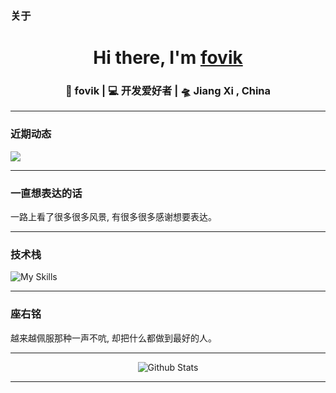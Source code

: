 ### 关于

<div align="center">
   <h1>Hi there, I'm <a href="#">fovik</a> </h1>
</div>

<div align="center">
  <h3>🙎 fovik | 💻 开发爱好者 | 🛸 Jiang Xi , China </h3>
</div>

---

### 近期动态

![](https://github-readme-activity-graph.vercel.app/graph?username=Ntostudy&theme=github)


---

### 一直想表达的话

一路上看了很多很多风景, 有很多很多感谢想要表达。

---

### 技术栈

![My Skills](https://skillicons.dev/icons?i=js,vue,react,next,nodejs,java,mysql,redis,docker,git,github)

---

### 座右铭

越来越佩服那种一声不吭, 却把什么都做到最好的人。

---

<p align="center">
  <img src="https://raw.githubusercontent.com/mayhemantt/mayhemantt/Update/svg/Bottom.svg" alt="Github Stats" />
</p>

---
